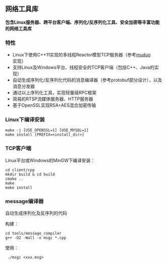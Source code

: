 ## 网络工具库
**包含Linux服务器、跨平台客户端、序列化/反序列化工具、安全加密等丰富功能的网络工具库**

### 特性

- Linux下使用C++11实现的多线程Reactor模型TCP服务器（参考[muduo](http://github.com/chenshuo/muduo)实现）
- 支持Linux及Windows平台、线程安全的TCP客户端（包括C++、Java的实现）
- 自动生成序列化/反序列化代码的消息编译器（参考protobuf部分设计），以及消息分发器
- 通过以上序列化工具，实现轻量级RPC框架
- 简易的RTSP流媒体服务器、HTTP服务器
- 基于OpenSSL实现RSA+AES混合加密传输

### Linux下编译安装
```shell
make -j [USE_OPENSSL=1] [USE_MYSQL=1]
make install [PREFIX=<install_dir>]
```

### TCP客户端
Linux平台或Windows的MinGW下编译安装：
```shell
cd client/cpp
mkdir build & cd build
cmake ..
make
make install
```
### message编译器
自动生成序列化及反序列的代码

构建：
```shell
cd tools/message_compiler
g++ -O2 -Wall -o msgc *.cpp
```
使用：

` ./msgc <xxx.msg>`